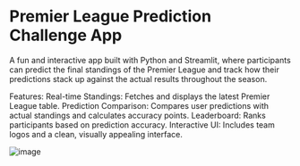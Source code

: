 # Premier League Prediction Challenge App

A fun and interactive app built with Python and Streamlit, where participants can predict the final standings of the Premier League and track how their predictions stack up against the actual results throughout the season.

Features:
Real-time Standings: Fetches and displays the latest Premier League table.
Prediction Comparison: Compares user predictions with actual standings and calculates accuracy points.
Leaderboard: Ranks participants based on prediction accuracy.
Interactive UI: Includes team logos and a clean, visually appealing interface.


![image](https://github.com/user-attachments/assets/d8e36696-0cb8-4613-9368-78c8d461f1c0)
